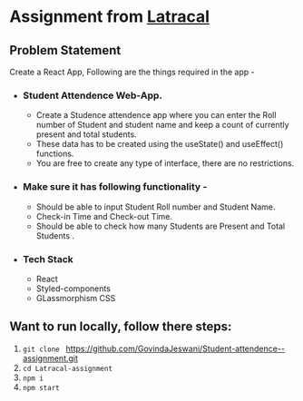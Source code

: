 # Assignment from [Latracal](https://www.latracal.com/)

## Problem Statement

Create a React App, Following are the things required in the app -

 - ### Student Attendence Web-App.

    - Create a Studence attendence app where you can enter the Roll number of Student and student name and keep a count of currently present and total students.
    - These data has to be created using the useState() and useEffect() functions.
    - You are free to create any type of interface, there are no restrictions.


 - ### Make sure it has following functionality - 

    - Should be able to input Student Roll number and Student Name.
    - Check-in Time and Check-out Time.
    - Should be able to check how many Students are Present and Total Students .


- ### Tech Stack
    - React
    - Styled-components
    - GLassmorphism CSS



## Want to run locally, follow there steps:
  1. `git clone ` https://github.com/GovindaJeswani/Student-attendence--assignment.git
  2. `cd Latracal-assignment`
  3. `npm i`
  4. `npm start`
